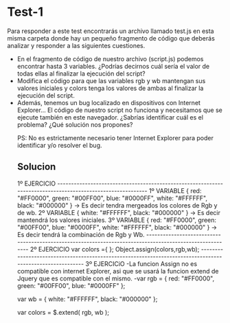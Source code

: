 <h1>Test-1</h1>
Para responder a este test encontrarás un archivo llamado test.js en esta misma carpeta donde hay un pequeño fragmento de código que deberás analizar y responder a las siguientes cuestiones.

<ul>
<li>En el fragmento de código de nuestro archivo (script.js) podemos encontrar hasta 3 variables. ¿Podrías decirnos cuál sería el valor de todas ellas al finalizar la ejecución del script?</li>
  
<li>Modifica el código para que las variables rgb y wb mantengan sus valores iniciales y colors tenga los valores de ambas al finalizar la ejecución del script.</li>
<li>Además, tenemos un bug localizado en dispositivos con Internet Explorer… El código de nuestro script no funciona y necesitamos que se ejecute también en este navegador. ¿Sabrías identificar cuál es el problema? ¿Qué solución nos propones?</li>


PS: No es estrictamente necesario tener Internet Explorer para poder identificar y/o resolver el bug.

<h2>Solucion</h2>
1º EJERCICIO
-----------------------------------------------------------------------------------------------------------
1º VARIABLE { red: "#FF0000", green: "#00FF00", blue: "#0000FF", white: "#FFFFFF", black: "#000000" } -> Es decir tendra mergeados los colores de Rgb y de wb.
2º VARIABLE { white: "#FFFFFF", black: "#000000" } -> Es decir mantendrá los valores iniciales.
3º VARIABLE { red: "#FF0000", green: "#00FF00", blue: "#0000FF", white: "#FFFFFF", black: "#000000" } -> Es decir tendrá la combinación de Rgb y Wb.
---------------------------------------------------------------------------------------------------------
2º EJERCICIO
var colors ={
};
 Object.assign(colors,rgb,wb);
----------------------------------------------------------------------------------------------------------
3º EJERCICiO
-La funcion Assign no es compatible con internet Explorer, asi que se usará la funcion extend de Jquery que es compatible con el mismo.
-var rgb = {
    red: "#FF0000",
    green: "#00FF00",
    blue: "#0000FF"
};

var wb = {
    white: "#FFFFFF",
    black: "#000000"
};

var colors = $.extend( rgb, wb );
